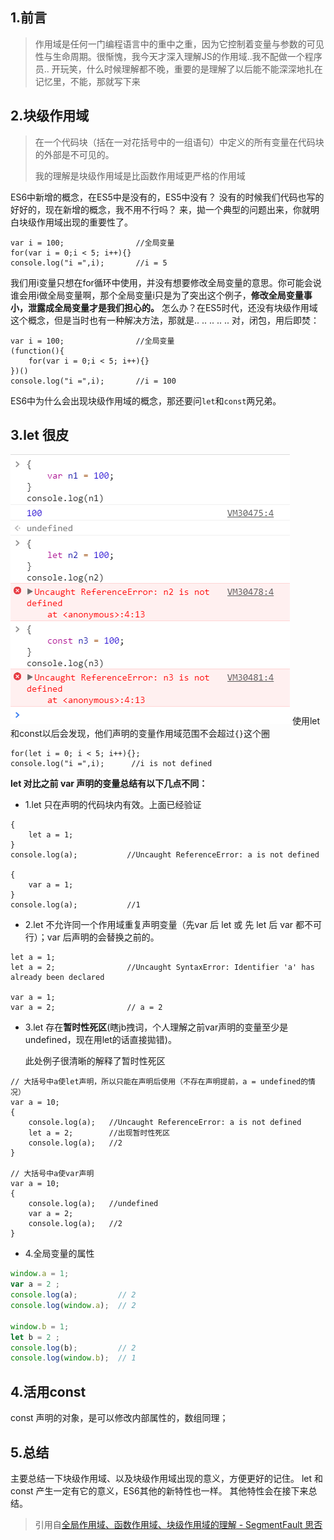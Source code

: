 ## 1.前言

> 作用域是任何一门编程语言中的重中之重，因为它控制着变量与参数的可见性与生命周期。很惭愧，我今天才深入理解JS的作用域..我不配做一个程序员.. 开玩笑，什么时候理解都不晚，重要的是理解了以后能不能深深地扎在记忆里，不能，那就写下来

## 2.块级作用域

> 在一个代码块（括在一对花括号中的一组语句）中定义的所有变量在代码块的外部是不可见的。
>
> 我的理解是块级作用域是比函数作用域更严格的作用域

ES6中新增的概念，在ES5中是没有的，ES5中没有？ 没有的时候我们代码也写的好好的，现在新增的概念，我不用不行吗？ 来，拋一个典型的问题出来，你就明白块级作用域出现的重要性了。

```arcade
var i = 100;                //全局变量
for(var i = 0;i < 5; i++){}
console.log("i =",i);       //i = 5
```

我们用i变量只想在for循环中使用，并没有想要修改全局变量的意思。你可能会说谁会用i做全局变量啊，那个全局变量i只是为了突出这个例子，**修改全局变量事小，泄露成全局变量才是我们担心的。**
怎么办？在ES5时代，还没有块级作用域这个概念，但是当时也有一种解决方法，那就是..
..
..
..
..
对，闭包，用后即焚：

```arcade
var i = 100;                //全局变量
(function(){
    for(var i = 0;i < 5; i++){}
})()
console.log("i =",i);       //i = 100
```

ES6中为什么会出现块级作用域的概念，那还要问`let`和`const`两兄弟。

## 3.let 很皮

![图片描述](js块级作用域、函数作用域、全局作用域.assets/bVbemO7.png)
使用let和const以后会发现，他们声明的变量作用域范围不会超过`{}`这个圈

```arcade
for(let i = 0; i < 5; i++){};
console.log("i =",i);      //i is not defined
```

**let 对比之前 var 声明的变量总结有以下几点不同：**

- 1.let 只在声明的代码块内有效。上面已经验证

```arcade
{
    let a = 1;
}
console.log(a);           //Uncaught ReferenceError: a is not defined

{
    var a = 1;
}
console.log(a);           //1
```

- 2.let 不允许同一个作用域重复声明变量（先var 后 let 或 先 let 后 var 都不可行）；var 后声明的会替换之前的。

```abnf
let a = 1;
let a = 2;                //Uncaught SyntaxError: Identifier 'a' has already been declared

var a = 1;
var a = 2;                // a = 2
```

- 3.let 存在**暂时性死区**(瞎jb拽词，个人理解之前var声明的变量至少是undefined，现在用let的话直接拋错)。

  此处例子很清晰的解释了暂时性死区

```arcade
// 大括号中a使let声明，所以只能在声明后使用（不存在声明提前，a = undefined的情况）
var a = 10;
{
    console.log(a);   //Uncaught ReferenceError: a is not defined
    let a = 2;		  //出现暂时性死区
    console.log(a);   //2
}

// 大括号中a使var声明
var a = 10;
{
    console.log(a);   //undefined
    var a = 2;
    console.log(a);   //2
}
```

- 4.全局变量的属性

```javascript
window.a = 1;
var a = 2 ;
console.log(a);         // 2
console.log(window.a);  // 2

window.b = 1;
let b = 2 ;
console.log(b);         // 2
console.log(window.b);  // 1
```

## 4.活用const

const 声明的对象，是可以修改内部属性的，数组同理；

## 5.总结

主要总结一下块级作用域、以及块级作用域出现的意义，方便更好的记住。
let 和 const 产生一定有它的意义，ES6其他的新特性也一样。
其他特性会在接下来总结。

> 引用自[全局作用域、函数作用域、块级作用域的理解 - SegmentFault 思否](https://segmentfault.com/a/1190000015779676)